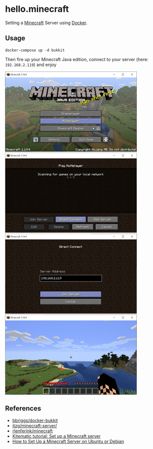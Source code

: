 # hello.minecraft

Setting a [Minecraft](https://www.minecraft.net) Server using [Docker](https://www.docker.com/).

## Usage

```console
docker-compose up -d bukkit
```

Then fire up your Minecraft Java edition, connect to your server (here: `192.168.2.119`) and enjoy

![Multiplayer](img/mc_1.jpg) ![Direct Connect](img/mc_2.jpg)
![Server Ip](img/mc_3.jpg) ![Play](img/mc_4.jpg)

## References

- [bbriggs/docker-bukkit](https://github.com/bbriggs/docker-bukkit)
- [itzg/minecraft-server/](https://hub.docker.com/r/itzg/minecraft-server/)
- [rlenferink/minecraft](https://hub.docker.com/r/rlenferink/minecraft)
- [Kitematic tutorial: Set up a Minecraft server](https://docs.docker.com/kitematic/minecraft-server/)
- [How to Set Up a Minecraft Server on Ubuntu or Debian](https://www.linode.com/docs/game-servers/how-to-set-up-minecraft-server-on-ubuntu-or-debian/)

